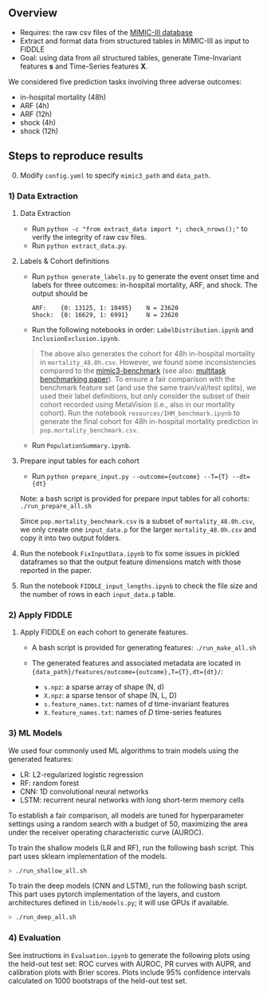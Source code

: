 ## Overview
- Requires: the raw csv files of the [MIMIC-III database](https://mimic.physionet.org/about/mimic/)
- Extract and format data from structured tables in MIMIC-III as input to FIDDLE
- Goal: using data from all structured tables, generate Time-Invariant features **s** and Time-Series features **X**. 


We considered five prediction tasks involving three adverse outcomes: 

- in-hospital mortality (48h)
- ARF (4h)
- ARF (12h)
- shock (4h)
- shock (12h)


## Steps to reproduce results

0. Modify `config.yaml` to specify `mimic3_path` and `data_path`.

### 1) Data Extraction

1. Data Extraction
    - Run `python -c "from extract_data import *; check_nrows();"` to verify the integrity of raw csv files.
    - Run `python extract_data.py`.

2. Labels & Cohort definitions
    - Run `python generate_labels.py` to generate the event onset time and labels for three outcomes: in-hospital mortality, ARF, and shock. The output should be
        ```
        ARF:    {0: 13125, 1: 10495}    N = 23620
        Shock:  {0: 16629, 1: 6991}     N = 23620
        ```
    - Run the following notebooks in order: `LabelDistribution.ipynb` and `InclusionExclusion.ipynb`.
    > The above also generates the cohort for 48h in-hospital mortality in `mortality_48.0h.csv`. However, we found some inconsistencies compared to the [mimic3-benchmark](https://github.com/YerevaNN/mimic3-benchmarks) (see also: [multitask benchmarking paper](https://doi.org/10.1038/s41597-019-0103-9)). To ensure a fair comparison with the benchmark feature set (and use the same train/val/test splits), we used their label definitions, but only consider the subset of their cohort recorded using MetaVision (i.e., also in our mortality cohort). Run the notebook `resources/IHM_benchmark.ipynb` to generate the final cohort for 48h in-hospital mortality prediction in `pop.mortality_benchmark.csv`.
    - Run `PopulationSummary.ipynb`.

3. Prepare input tables for each cohort

    - Run `python prepare_input.py --outcome={outcome} --T={T} --dt={dt}`
    
    Note: a bash script is provided for prepare input tables for all cohorts: `./run_prepare_all.sh`
    
    Since `pop.mortality_benchmark.csv` is a subset of `mortality_48.0h.csv`, we only create one `input_data.p` for the larger `mortality_48.0h.csv` and copy it into two output folders. 

4. Run the notebook `FixInputData.ipynb` to fix some issues in pickled dataframes so that the output feature dimensions match with those reported in the paper. 

5. Run the notebook `FIDDLE_input_lengths.ipynb` to check the file size and the number of rows in each `input_data.p` table. 

### 2) Apply FIDDLE

1. Apply FIDDLE on each cohort to generate features. 

    - A bash script is provided for generating features: `./run_make_all.sh`

    - The generated features and associated metadata are located in `{data_path}/features/outcome={outcome},T={T},dt={dt}/`:

        - `s.npz`: a sparse array of shape (N, d)
        - `X.npz`: a sparse tensor of shape (N, L, D)
        - `s.feature_names.txt`: names of _d_ time-invariant features
        - `X.feature_names.txt`: names of _D_ time-series features

### 3) ML Models

We used four commonly used ML algorithms to train models using the generated features:

- LR: L2-regularized logistic regression
- RF: random forest
- CNN: 1D convolutional neural networks
- LSTM: recurrent neural networks with long short-term memory cells

To establish a fair comparison, all models are tuned for hyperparameter settings using a random search with a budget of 50, maximizing the area under the receiver operating characteristic curve (AUROC). 

To train the shallow models (LR and RF), run the following bash script. This part uses sklearn implementation of the models. 

```bash
> ./run_shallow_all.sh
```

To train the deep models (CNN and LSTM), run the following bash script. This part uses pytorch implementation of the layers, and custom architectures defined in `lib/models.py`; it will use GPUs if available. 

```bash
> ./run_deep_all.sh
```

### 4) Evaluation

See instructions in `Evaluation.ipynb` to generate the following plots using the held-out test set: ROC curves with AUROC, PR curves with AUPR, and calibration plots with Brier scores. Plots include 95% confidence intervals calculated on 1000 bootstraps of the held-out test set. 
